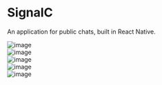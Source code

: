 # SignalC
<div class="w3-container">
  <p>An application for public chats, built in React Native.</p>

  <div class="w3-panel w3-card">
    <img  src="Images_App/Login.png" alt="image">
  </div>
  <div class="w3-panel w3-card-2">
   <img src="Images_App/Register.png" alt="image">
  </div>
  <div class="w3-panel w3-card-4">
   <img src="Images_App/ChannelList.png" alt="image">
  </div>
</div>
<div class="w3-panel w3-card">
   <img src="Images_App/ChatAddImage.png" alt="image">
  </div>
  <div class="w3-panel w3-card-2">
   <img src="Images_App/ChatMessages.png" alt="image">
  </div>
  <div class="w3-panel w3-card-4">
   
  </div>
</div>
